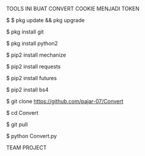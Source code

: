 TOOLS INI BUAT CONVERT COOKIE MENJADI TOKEN


$ $ pkg update && pkg upgrade

$ pkg install git

$ pkg install python2

$ pip2 install mechanize

$ pip2 install requests

$ pip2 install futures

$ pip2 install bs4

$ git clone https://github.com/pajar-07/Convert

$ cd Convert

$ git pull

$ python Convert.py

  TEAM PROJECT
